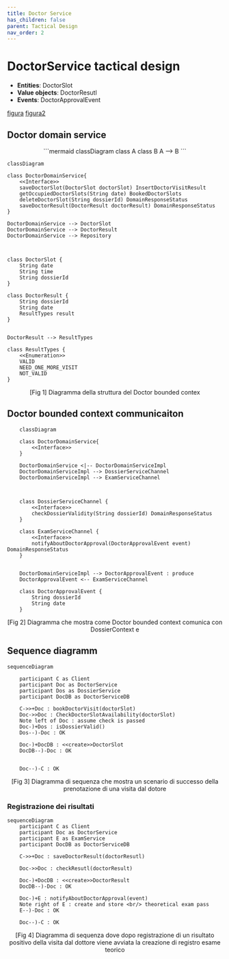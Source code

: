 ```yaml
---
title: Doctor Service 
has_children: false
parent: Tactical Design
nav_order: 2
---
```



# DoctorService tactical design

- **Entities**: DoctorSlot
- **Value objects**: DoctorResutl
- **Events**: DoctorApprovalEvent
  
<a href="#domain">figura</a>
<a href="#l0">figura2</a>

## Doctor domain service



<div id="domain" align="center">
 ```mermaid
    classDiagram
    class A
    class B
    A --> B
 ```
</div>

```mermaid
classDiagram 

class DoctorDomainService{
    <<Interface>>
    saveDoctorSlot(DoctorSlot doctorSlot) InsertDoctorVisitResult
    getOccupiedDoctorSlots(String date) BookedDoctorSlots
    deleteDoctorSlot(String dossierId) DomainResponseStatus
    saveDoctorResult(DoctorResult doctorResult) DomainResponseStatus
}

DoctorDomainService --> DoctorSlot
DoctorDomainService --> DoctorResult
DoctorDomainService --> Repository



class DoctorSlot {
    String date
    String time
    String dossierId
}

class DoctorResult {
    String dossierId
    String date
    ResultTypes result
}


DoctorResult --> ResultTypes

class ResultTypes {
    <<Enumeration>>
    VALID
    NEED_ONE_MORE_VISIT
    NOT_VALID
}
```
<p align="center">[Fig 1] Diagramma della struttura del Doctor bounded contex</p>

## Doctor bounded context communicaiton



<div id="l1"></div>

```mermaid
    classDiagram

    class DoctorDomainService{
        <<Interface>>
    }

    DoctorDomainService <|-- DoctorDomainServiceImpl
    DoctorDomainServiceImpl --> DossierServiceChannel
    DoctorDomainServiceImpl --> ExamServiceChannel 



    class DossierServiceChannel {
        <<Interface>>
        checkDossierValidity(String dossierId) DomainResponseStatus
    }

    class ExamServiceChannel {
        <<Interface>>
        notifyAboutDoctorApproval(DoctorApprovalEvent event) DomainResponseStatus
    }


    DoctorDomainServiceImpl --> DoctorApprovalEvent : produce
    DoctorApprovalEvent <-- ExamServiceChannel

    class DoctorApprovalEvent {
        String dossierId
        String date
    }

```

<p align="center">[Fig 2] Diagramma che mostra come Doctor bounded context comunica con DossierContext e </p>



## Sequence diagramm



```mermaid {#sequence_dossier}
sequenceDiagram 

    participant C as Client
    participant Doc as DoctorService
    participant Dos as DossierService
    participant DocDB as DoctorServiceDB

    C->>+Doc : bookDoctorVisit(doctorSlot)
    Doc->>Doc : CheckDoctorSlotAvailability(doctorSlot)
    Note left of Doc : assume check is passed
    Doc-)+Dos : isDossierValid()
    Dos--)-Doc : OK

    Doc-)+DocDB : <<create>>DoctorSlot
    DocDB--)-Doc : OK


    Doc--)-C : OK
```
<div align="center">[Fig 3] Diagramma di sequenza che mostra un scenario di successo della prenotazione di una visita dal dotore</div>


### Registrazione dei risultati 

```mermaid {#sequence_exam}
sequenceDiagram
    participant C as Client
    participant Doc as DoctorService
    participant E as ExamService
    participant DocDB as DoctorServiceDB

    C->>+Doc : saveDoctorResult(doctorResutl)

    Doc->>Doc : checkResutl(doctorResult)

    Doc-)+DocDB : <<create>>DoctorResult
    DocDB--)-Doc : OK

    Doc-)+E : notifyAboutDoctorApproval(event)
    Note right of E : create and store <br/> theoretical exam pass
    E--)-Doc : OK

    Doc--)-C : OK

```
<div align="center">[Fig 4] Diagramma di sequenza dove dopo registrazione di un risultato positivo della visita dal dottore viene avviata la creazione di registro esame teorico </div>